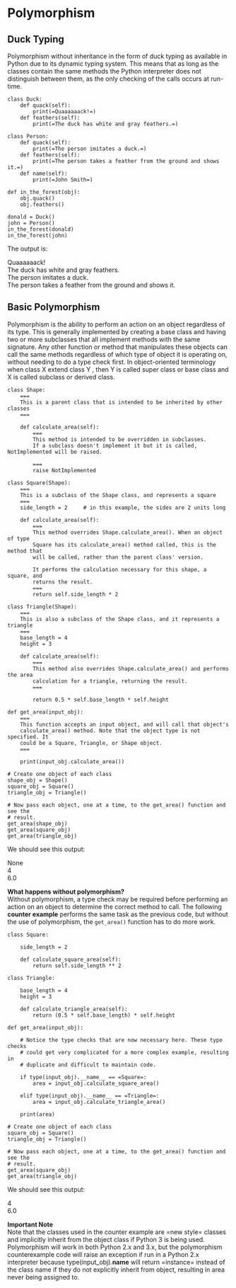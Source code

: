 # Polymorphism



## Duck Typing


Polymorphism without inheritance in the form of duck typing as available in Python due to its dynamic typing system. This means that as long as the classes contain the same methods the Python interpreter does not distinguish between them, as the only checking of the calls occurs at run-time.

```
class Duck:
    def quack(self):
        print(=Quaaaaaack!=)
    def feathers(self):
        print(=The duck has white and gray feathers.=)

class Person:
    def quack(self):
        print(=The person imitates a duck.=)
    def feathers(self):
        print(=The person takes a feather from the ground and shows it.=)
    def name(self):
        print(=John Smith=)

def in_the_forest(obj):
    obj.quack()
    obj.feathers()

donald = Duck()
john = Person()
in_the_forest(donald)
in_the_forest(john)

```

The output is:

> 
<p>Quaaaaaack!<br />
The duck has white and gray feathers.<br />
The person imitates a duck.<br />
The person takes a feather from the ground and shows it.</p>




## Basic Polymorphism


Polymorphism is the ability to perform an action on an object regardless of its type. This is generally implemented by creating a base class and having two or more subclasses that all implement methods with the same signature. Any other function or method that manipulates these objects can call the same methods regardless of which type of object it is operating on, without needing to do a type check first. In object-oriented terminology when class X extend class Y , then Y is called super class or base class and X is called subclass or derived class.

```
class Shape:
    ===
    This is a parent class that is intended to be inherited by other classes
    ===

    def calculate_area(self):
        ===
        This method is intended to be overridden in subclasses.
        If a subclass doesn't implement it but it is called, NotImplemented will be raised.

        ===
        raise NotImplemented

class Square(Shape):
    ===
    This is a subclass of the Shape class, and represents a square
    ===
    side_length = 2     # in this example, the sides are 2 units long

    def calculate_area(self):
        ===
        This method overrides Shape.calculate_area(). When an object of type
        Square has its calculate_area() method called, this is the method that
        will be called, rather than the parent class' version.

        It performs the calculation necessary for this shape, a square, and
        returns the result.
        ===
        return self.side_length * 2

class Triangle(Shape):
    ===
    This is also a subclass of the Shape class, and it represents a triangle
    ===
    base_length = 4
    height = 3

    def calculate_area(self):
        ===
        This method also overrides Shape.calculate_area() and performs the area
        calculation for a triangle, returning the result.
        ===

        return 0.5 * self.base_length * self.height

def get_area(input_obj):
    ===
    This function accepts an input object, and will call that object's
    calculate_area() method. Note that the object type is not specified. It
    could be a Square, Triangle, or Shape object.
    ===

    print(input_obj.calculate_area())

# Create one object of each class
shape_obj = Shape()
square_obj = Square()
triangle_obj = Triangle()

# Now pass each object, one at a time, to the get_area() function and see the
# result.
get_area(shape_obj)
get_area(square_obj)
get_area(triangle_obj)

```

We should see this output:

> 
<p>None<br />
4<br />
6.0</p>


**What happens without polymorphism?**<br />
Without polymorphism, a type check may be required before performing an action on an object to determine the correct method to call. The following **counter example** performs the same task as the previous code, but without the use of polymorphism, the `get_area()` function has to do more work.

```
class Square:

    side_length = 2

    def calculate_square_area(self):
        return self.side_length ** 2

class Triangle:

    base_length = 4
    height = 3

    def calculate_triangle_area(self):
        return (0.5 * self.base_length) * self.height

def get_area(input_obj):

    # Notice the type checks that are now necessary here. These type checks
    # could get very complicated for a more complex example, resulting in
    # duplicate and difficult to maintain code.

    if type(input_obj).__name__ == =Square=:
        area = input_obj.calculate_square_area()

    elif type(input_obj).__name__ == =Triangle=:
        area = input_obj.calculate_triangle_area()

    print(area)

# Create one object of each class
square_obj = Square()
triangle_obj = Triangle()

# Now pass each object, one at a time, to the get_area() function and see the
# result.
get_area(square_obj)
get_area(triangle_obj)

```

We should see this output:

> 
<p>4<br />
6.0</p>


**Important Note**<br />
Note that the classes used in the counter example are =new style= classes and implicitly inherit from the object class if Python 3 is being used. Polymorphism will work in both Python 2.x and 3.x, but the polymorphism counterexample code will raise an exception if run in a Python 2.x interpreter because type(input_obj).**name** will return =instance= instead of the class name if they do not explicitly inherit from object, resulting in area never being assigned to.

